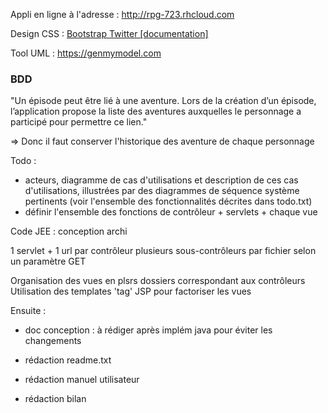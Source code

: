 Appli en ligne à l'adresse : http://rpg-723.rhcloud.com

Design CSS : [Bootstrap Twitter [documentation]](http://getbootstrap.com/)

Tool UML : https://genmymodel.com


### BDD

"Un épisode peut être lié à une aventure. Lors de la création d’un épisode, l’application propose la liste des aventures auxquelles le personnage a participé pour permettre ce lien."

=> Donc il faut conserver l'historique des aventure de chaque personnage




Todo :

- acteurs, diagramme de cas d'utilisations et description de ces cas d'utilisations, illustrées par des diagrammes de séquence système pertinents (voir l'ensemble des fonctionnalités décrites dans todo.txt)
- définir l'ensemble des fonctions de contrôleur + servlets + chaque vue


Code JEE : conception archi

1 servlet + 1 url par contrôleur
	plusieurs sous-contrôleurs par fichier selon un paramètre GET

Organisation des vues en plsrs dossiers correspondant aux contrôleurs
Utilisation des templates 'tag' JSP pour factoriser les vues


Ensuite :

- doc conception : à rédiger après implém java pour éviter les changements

- rédaction readme.txt
- rédaction manuel utilisateur
- rédaction bilan
